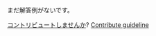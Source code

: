 
まだ解答例がないです。

[コントリビュートしませんか](https://github.com/BFEdev/BFE.dev-solutions/blob/main/quiz/plus-plus_ja.md)?  [Contribute guideline](https://github.com/BFEdev/BFE.dev-solutions#how-to-contribute)
